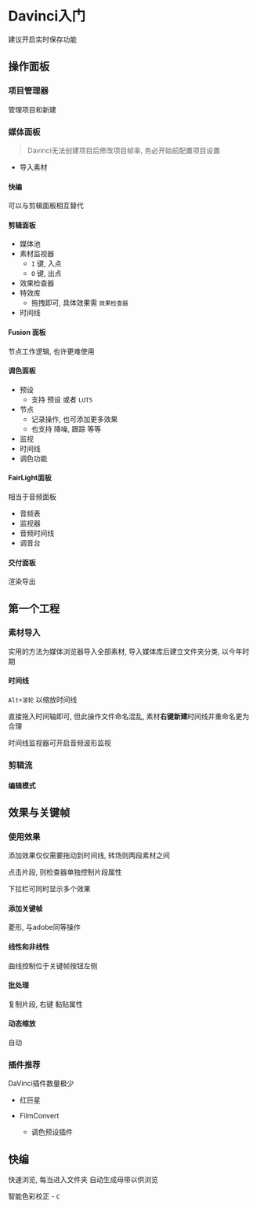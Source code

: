 # Davinci入门

建议开启实时保存功能

## 操作面板

### 项目管理器

管理项目和新建



### 媒体面板

> Davinci无法创建项目后修改项目帧率, 务必开始前配置项目设置

- 导入素材

#### 快编

可以与剪辑面板相互替代



#### 剪辑面板

- 媒体池
- 素材监视器
  - `I` 键, 入点
  - `O` 键, 出点
- 效果检查器
- 特效库
  - 拖拽即可, 具体效果需 `效果检查器`
- 时间线

#### Fusion 面板

节点工作逻辑, 也许更难使用



#### 调色面板

- 预设
  - 支持 预设 或者 `LUTS`
- 节点
  - 记录操作, 也可添加更多效果
  - 也支持 降噪, 跟踪 等等
- 监视
- 时间线
- 调色功能



#### FairLight面板

相当于音频面板

- 音频表
- 监视器
- 音频时间线
- 调音台



#### 交付面板

渲染导出



## 第一个工程

### 素材导入

实用的方法为媒体浏览器导入全部素材, 导入媒体库后建立文件夹分类, 以今年时期

#### 时间线

`Alt+滚轮` 以缩放时间线

直接拖入时间轴即可, 但此操作文件命名混乱, 素材**右键新建**时间线并重命名更为合理

时间线监视器可开启音频波形监视

### 剪辑流

#### 编辑模式



## 效果与关键帧

### 使用效果

添加效果仅仅需要拖动到时间线, 转场则两段素材之间

点击片段, 则检查器单独控制片段属性

下拉栏可同时显示多个效果

#### 添加关键帧

菱形, 与adobe同等操作

#### 线性和非线性

曲线控制位于关键帧按钮左侧

#### 批处理

复制片段, 右键 黏贴属性

#### 动态缩放

自动



### 插件推荐

DaVinci插件数量极少

- 红巨星

- FilmConvert
  - 调色预设插件





## 快编

快速浏览, 每当进入文件夹 自动生成母带以供浏览

智能色彩校正 - `C`



